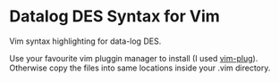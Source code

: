 # Datalog DES Syntax for Vim

Vim syntax highlighting for data-log DES.

Use your favourite vim pluggin manager to install (I used [vim-plug](https://github.com/junegunn/vim-plug)). Otherwise copy the files into same locations inside your .vim directory. 
